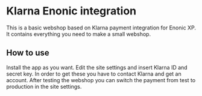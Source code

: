 # Klarna Enonic integration

This is a basic webshop based on Klarna payment integration for Enonic XP. It contains everything you need to make a small webshop.

## How to use

Install the app as you want. Edit the site settings and insert Klarna ID and secret key. In order to get these you have to contact Klarna and get an account. After testing the webshop you can switch the payment from test to production in the site settings.
